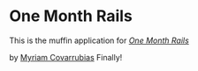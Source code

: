 # One Month Rails

This is the muffin application for
[*One Month Rails*](http://onemonthrails.com)

by [Myriam Covarrubias](http://lacasademuffin.com)
Finally! 